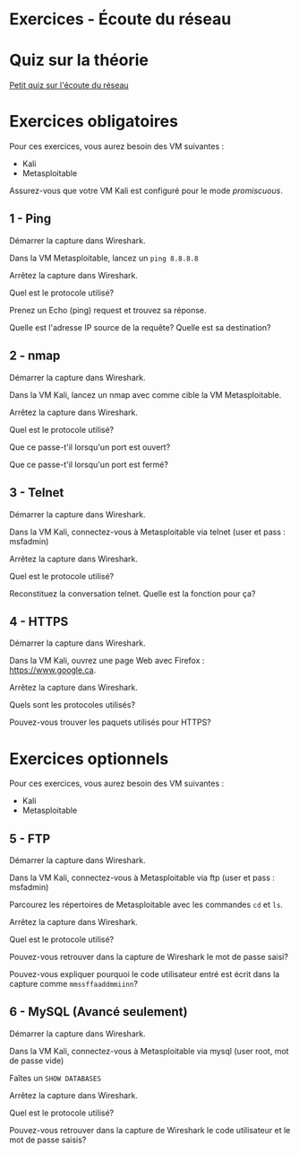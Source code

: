 # Exercices - Écoute du réseau

# Quiz sur la théorie   

[Petit quiz sur l'écoute du réseau](https://forms.office.com/r/21wbTS7464)  


# Exercices obligatoires  

Pour ces exercices, vous aurez besoin des VM suivantes :  
- Kali  
- Metasploitable  

Assurez-vous que votre VM Kali est configuré pour le mode _promiscuous_.

## 1 - Ping

Démarrer la capture dans Wireshark.

Dans la VM Metasploitable, lancez un `ping 8.8.8.8`

Arrêtez la capture dans Wireshark.

Quel est le protocole utilisé?

Prenez un Echo (ping) request et trouvez sa réponse.

Quelle est l'adresse IP source de la requête? Quelle est sa destination?

## 2 - nmap

Démarrer la capture dans Wireshark.

Dans la VM Kali, lancez un nmap avec comme cible la VM Metasploitable.

Arrêtez la capture dans Wireshark.

Quel est le protocole utilisé?

Que ce passe-t'il lorsqu'un port est ouvert?

Que ce passe-t'il lorsqu'un port est fermé?

## 3 - Telnet

Démarrer la capture dans Wireshark.

Dans la VM Kali, connectez-vous à Metasploitable via telnet (user et pass : msfadmin)

Arrêtez la capture dans Wireshark.

Quel est le protocole utilisé?

Reconstituez la conversation telnet. Quelle est la fonction pour ça?

## 4 - HTTPS

Démarrer la capture dans Wireshark.

Dans la VM Kali, ouvrez une page Web avec Firefox : https://www.google.ca.

Arrêtez la capture dans Wireshark.

Quels sont les protocoles utilisés?

Pouvez-vous trouver les paquets utilisés pour HTTPS?


# Exercices optionnels  

Pour ces exercices, vous aurez besoin des VM suivantes :  
- Kali  
- Metasploitable  

## 5 - FTP  

Démarrer la capture dans Wireshark.

Dans la VM Kali, connectez-vous à Metasploitable via ftp (user et pass : msfadmin)

Parcourez les répertoires de Metasploitable avec les commandes `cd` et `ls`.

Arrêtez la capture dans Wireshark.

Quel est le protocole utilisé?

Pouvez-vous retrouver dans la capture de Wireshark le mot de passe saisi?

Pouvez-vous expliquer pourquoi le code utilisateur entré est écrit dans la capture comme `mmssffaaddmmiinn`?  

## 6 - MySQL (Avancé seulement)  

Démarrer la capture dans Wireshark.

Dans la VM Kali, connectez-vous à Metasploitable via mysql (user root, mot de passe vide)

Faîtes un `SHOW DATABASES`

Arrêtez la capture dans Wireshark.

Quel est le protocole utilisé?

Pouvez-vous retrouver dans la capture de Wireshark le code utilisateur et le mot de passe saisis?

